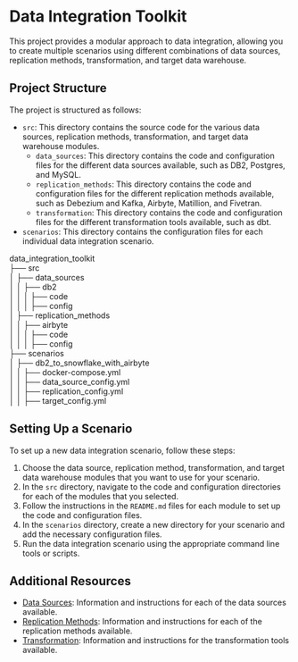 # Data Integration Toolkit

This project provides a modular approach to data integration, allowing you to create multiple scenarios using different combinations of data sources, replication methods, transformation, and target data warehouse.

## Project Structure

The project is structured as follows:

- `src`: This directory contains the source code for the various data sources, replication methods, transformation, and target data warehouse modules.
  - `data_sources`: This directory contains the code and configuration files for the different data sources available, such as DB2, Postgres, and MySQL.
  - `replication_methods`: This directory contains the code and configuration files for the different replication methods available, such as Debezium and Kafka, Airbyte, Matillion, and Fivetran.
  - `transformation`: This directory contains the code and configuration files for the different transformation tools available, such as dbt.
- `scenarios`: This directory contains the configuration files for each individual data integration scenario.

data_integration_toolkit<br>
├── src<br>
│ ├── data_sources<br>
│ │ ├── db2<br>
│ │ │ ├── code<br>
│ │ │ ├── config<br>
│ ├── replication_methods<br>
│ │ ├── airbyte<br>
│ │ │ ├── code<br>
│ │ │ ├── config<br>
├── scenarios<br>
│ ├── db2_to_snowflake_with_airbyte<br>
│ │ ├── docker-compose.yml<br>
│ │ ├── data_source_config.yml<br>
│ │ ├── replication_config.yml<br>
│ │ ├── target_config.yml<br>

## Setting Up a Scenario

To set up a new data integration scenario, follow these steps:

1. Choose the data source, replication method, transformation, and target data warehouse modules that you want to use for your scenario.
2. In the `src` directory, navigate to the code and configuration directories for each of the modules that you selected.
3. Follow the instructions in the `README.md` files for each module to set up the code and configuration files.
4. In the `scenarios` directory, create a new directory for your scenario and add the necessary configuration files.
5. Run the data integration scenario using the appropriate command line tools or scripts.

## Additional Resources

- [Data Sources](src/data_sources): Information and instructions for each of the data sources available.
- [Replication Methods](src/replication_methods): Information and instructions for each of the replication methods available.
- [Transformation](src/transformation): Information and instructions for the transformation tools available.
